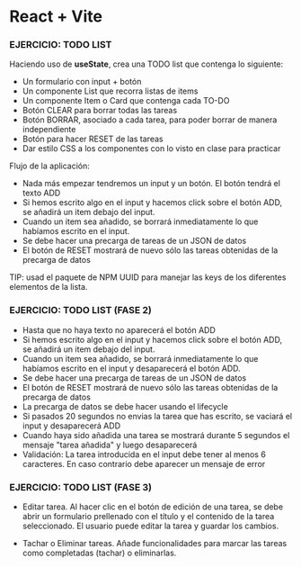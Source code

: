 # React + Vite


### EJERCICIO: TODO LIST

Haciendo uso de **useState**, crea una TODO list que contenga lo siguiente:

- Un formulario con input + botón
- Un componente List que recorra listas de items
- Un componente Item o Card que contenga cada TO-DO
- Botón CLEAR para borrar todas las tareas
- Botón BORRAR, asociado a cada tarea, para poder borrar de manera independiente
- Botón para hacer RESET de las tareas
- Dar estilo CSS a los componentes con lo visto en clase para practicar

Flujo de la aplicación:
- Nada más empezar tendremos un input y un botón. El botón tendrá el texto ADD 
- Si hemos escrito algo en el input y hacemos click sobre el botón ADD, se añadirá un item debajo del input.
- Cuando un item sea añadido, se borrará inmediatamente lo que habíamos escrito en el input.
- Se debe hacer una precarga de tareas de un JSON de datos
- El botón de RESET mostrará de nuevo sólo las tareas obtenidas de la precarga de datos

TIP: usad el paquete de NPM UUID para manejar las keys de los diferentes elementos de la lista.


### EJERCICIO: TODO LIST (FASE 2)

- Hasta que no haya texto no aparecerá el botón ADD
- Si hemos escrito algo en el input y hacemos click sobre el botón ADD, se añadirá un item debajo del input.
- Cuando un item sea añadido, se borrará inmediatamente lo que habíamos escrito en el input y desaparecerá el botón ADD.
- Se debe hacer una precarga de tareas de un JSON de datos
- El botón de RESET mostrará de nuevo sólo las tareas obtenidas de la precarga de datos
- La precarga de datos se debe hacer usando el lifecycle
- Si pasados 20 segundos no envias la tarea que has escrito, se vaciará el input y desaparecerá ADD
- Cuando haya sido añadida una tarea se mostrará durante 5 segundos el mensaje "tarea añadida" y luego desaparecerá
- Validación: La tarea introducida en el input debe tener al menos 6 caracteres. En caso contrario debe aparecer un mensaje de error

### EJERCICIO: TODO LIST (FASE 3)

- Editar tarea. Al hacer clic en el botón de edición de una tarea, se debe abrir un formulario prellenado con el título y el contenido de la tarea seleccionado. El usuario puede editar la tarea y guardar los cambios.

- Tachar o Eliminar tareas. Añade funcionalidades para marcar las tareas como completadas (tachar) o eliminarlas.
